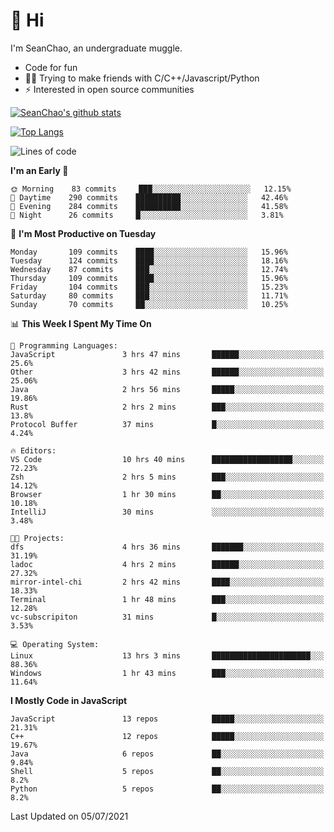 # 👋 Hi
I'm SeanChao, an undergraduate muggle.

- Code for fun
- 👨‍💻 Trying to make friends with C/C++/Javascript/Python
- ⚡ Interested in open source communities

[![SeanChao's github stats](https://i-github-readme-stats.vercel.app/api?username=seanchao&show_icons=true)](https://github.com/anuraghazra/github-readme-stats)

[![Top Langs](https://i-github-readme-stats.vercel.app/api/top-langs/?username=seanchao&layout=compact)](https://github.com/anuraghazra/github-readme-stats)

<!--START_SECTION:waka-->
![Lines of code](https://img.shields.io/badge/From%20Hello%20World%20I%27ve%20Written-1.6%20million%20lines%20of%20code-blue)

**I'm an Early 🐤** 

```text
🌞 Morning    83 commits     ███░░░░░░░░░░░░░░░░░░░░░░   12.15% 
🌆 Daytime    290 commits    ██████████░░░░░░░░░░░░░░░   42.46% 
🌃 Evening    284 commits    ██████████░░░░░░░░░░░░░░░   41.58% 
🌙 Night      26 commits     █░░░░░░░░░░░░░░░░░░░░░░░░   3.81%

```
📅 **I'm Most Productive on Tuesday** 

```text
Monday       109 commits    ████░░░░░░░░░░░░░░░░░░░░░   15.96% 
Tuesday      124 commits    ████░░░░░░░░░░░░░░░░░░░░░   18.16% 
Wednesday    87 commits     ███░░░░░░░░░░░░░░░░░░░░░░   12.74% 
Thursday     109 commits    ████░░░░░░░░░░░░░░░░░░░░░   15.96% 
Friday       104 commits    ███░░░░░░░░░░░░░░░░░░░░░░   15.23% 
Saturday     80 commits     ███░░░░░░░░░░░░░░░░░░░░░░   11.71% 
Sunday       70 commits     ██░░░░░░░░░░░░░░░░░░░░░░░   10.25%

```


📊 **This Week I Spent My Time On** 

```text
💬 Programming Languages: 
JavaScript               3 hrs 47 mins       ██████░░░░░░░░░░░░░░░░░░░   25.6% 
Other                    3 hrs 42 mins       ██████░░░░░░░░░░░░░░░░░░░   25.06% 
Java                     2 hrs 56 mins       █████░░░░░░░░░░░░░░░░░░░░   19.86% 
Rust                     2 hrs 2 mins        ███░░░░░░░░░░░░░░░░░░░░░░   13.8% 
Protocol Buffer          37 mins             █░░░░░░░░░░░░░░░░░░░░░░░░   4.24%

🔥 Editors: 
VS Code                  10 hrs 40 mins      ██████████████████░░░░░░░   72.23% 
Zsh                      2 hrs 5 mins        ███░░░░░░░░░░░░░░░░░░░░░░   14.12% 
Browser                  1 hr 30 mins        ██░░░░░░░░░░░░░░░░░░░░░░░   10.18% 
IntelliJ                 30 mins             ░░░░░░░░░░░░░░░░░░░░░░░░░   3.48%

🐱‍💻 Projects: 
dfs                      4 hrs 36 mins       ███████░░░░░░░░░░░░░░░░░░   31.19% 
ladoc                    4 hrs 2 mins        ██████░░░░░░░░░░░░░░░░░░░   27.32% 
mirror-intel-chi         2 hrs 42 mins       ████░░░░░░░░░░░░░░░░░░░░░   18.33% 
Terminal                 1 hr 48 mins        ███░░░░░░░░░░░░░░░░░░░░░░   12.28% 
vc-subscripiton          31 mins             █░░░░░░░░░░░░░░░░░░░░░░░░   3.53%

💻 Operating System: 
Linux                    13 hrs 3 mins       ██████████████████████░░░   88.36% 
Windows                  1 hr 43 mins        ███░░░░░░░░░░░░░░░░░░░░░░   11.64%

```

**I Mostly Code in JavaScript** 

```text
JavaScript               13 repos            █████░░░░░░░░░░░░░░░░░░░░   21.31% 
C++                      12 repos            █████░░░░░░░░░░░░░░░░░░░░   19.67% 
Java                     6 repos             ██░░░░░░░░░░░░░░░░░░░░░░░   9.84% 
Shell                    5 repos             ██░░░░░░░░░░░░░░░░░░░░░░░   8.2% 
Python                   5 repos             ██░░░░░░░░░░░░░░░░░░░░░░░   8.2%

```



 Last Updated on 05/07/2021
<!--END_SECTION:waka-->
